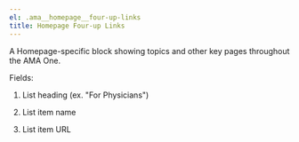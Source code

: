 ```yaml
---
el: .ama__homepage__four-up-links
title: Homepage Four-up Links
---
```

A Homepage-specific block showing topics and other key pages throughout the AMA One.

Fields:

1. List heading (ex. "For Physicians")

2. List item name

3. List item URL
